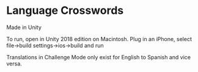 # Language Crosswords
Made in Unity

To run, open in Unity 2018 edition on Macintosh. Plug in an iPhone, select file->build settings->ios->build and run

Translations in Challenge Mode only exist for English to Spanish and vice versa.
